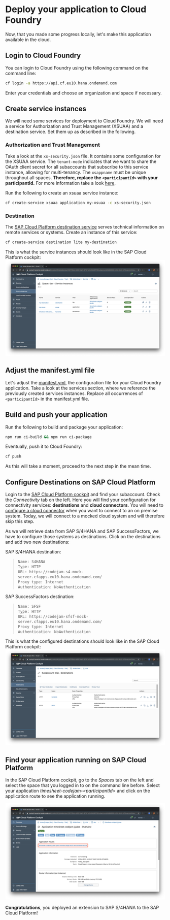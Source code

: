 # Deploy your application to Cloud Foundry
Now, that you made some progress locally, let's make this application available in the cloud.

## Login to Cloud Foundry
You can login to Cloud Foundry using the following command on the command line:

```sh
cf login -a https://api.cf.eu10.hana.ondemand.com
```

Enter your credentials and choose an organization and space if necessary.

## Create service instances
We will need some services for deployment to Cloud Foundry. We will need a service for Authorization and Trust Management (XSUAA) and a destination service. Set them up as described in the following.

### Authorization and Trust Management
Take a look at the `xs-security.json` file. It contains some configuration for the XSUAA service. The `tenant-mode` indicates that we want to share the OAuth client secret for all subaccounts that subscribe to this service instance, allowing for multi-tenancy. The `xsappname` must be unique throughout all spaces. **Therefore, replace the `<participantId>` with your participantId.**
For more information take a look [here](https://help.sap.com/viewer/4505d0bdaf4948449b7f7379d24d0f0d/2.0.03/en-US/3bfb120045694e21bfadb1344a693d1f.html).

Run the following to create an xsuaa service instance:
```sh
cf create-service xsuaa application my-xsuaa -c xs-security.json
```

### Destination
The [SAP Cloud Platform destination service](https://help.sap.com/viewer/cca91383641e40ffbe03bdc78f00f681/Cloud/en-US/34010ace6ac84574a4ad02f5055d3597.html) serves technical information on remote services or systems. Create an instance of this service:
```sh
cf create-service destination lite my-destination
```

This is what the service instances should look like in the SAP Cloud Platform cockpit:
![SCP Services](images/scp-services.png)

## Adjust the manifest.yml file
Let's adjust the [manifest.yml](../manifest.yml), the configuration file for your Cloud Foundry application.
Take a look at the services section, where we reference the previously created services instances.
Replace all occurrences of `<participantId>` in the manifest.yml file.

## Build and push your application
Run the following to build and package your application:
```sh
npm run ci-build && npm run ci-package
```

Eventually, push it to Cloud Foundry:
```sh
cf push
```
As this will take a moment, proceed to the next step in the mean time.

## Configure Destinations on SAP Cloud Platform
Login to the [SAP Cloud Platform cockpit](https://cockpit.hanatrial.ondemand.com/cockpit/#/home/trialhome) and find your subaccount. Check the *Connectivity* tab on the left. Here you will find your configuration for connectivity services: **destinations** and **cloud connectors**.
You will need to [configure a cloud connector](https://help.sap.com/viewer/cca91383641e40ffbe03bdc78f00f681/Cloud/en-US/e6c7616abb5710148cfcf3e75d96d596.html) when you want to connect to an on premise system. Today, we will connect to a mocked cloud system and will therefore skip this step.

As we will retrieve data from SAP S/4HANA and SAP SuccessFactors, we have to configure those systems as destinations.
Click on the destinations and add two new destinations:

SAP S/4HANA destination:
> ```
> Name: S4HANA
> Type: HTTP
> URL: https://codejam-s4-mock-server.cfapps.eu10.hana.ondemand.com/
> Proxy type: Internet
> Authentication: NoAuthentication
>```

SAP SuccessFactors destination:
> ```
> Name: SFSF
> Type: HTTP
> URL: https://codejam-sfsf-mock-server.cfapps.eu10.hana.ondemand.com/
> Proxy type: Internet
> Authentication: NoAuthentication
>```

This is what the configured destinations should look like in the SAP Cloud Platform cockpit:
![SCP Destinations](images/scp-destinations.png)


## Find your application running on SAP Cloud Platform
In the SAP Cloud Platform cockpit, go to the *Spaces* tab on the left and select the space that you logged in to on the command line before. Select your application *timesheet-codejam-\<participantId>* and click on the application route to see the application running.

![SCP Application](images/scp-application.png)

**Congratulations**, you deployed an extension to SAP S/4HANA to the SAP Cloud Platform!

